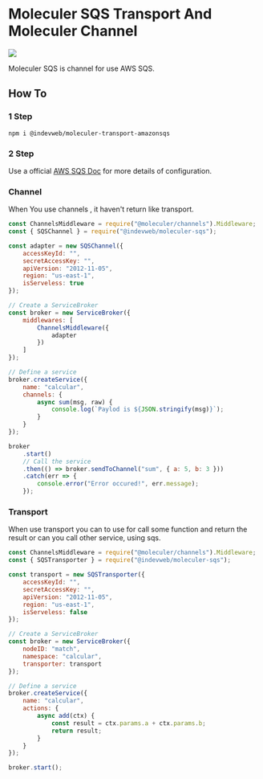 # Moleculer SQS Transport And Moleculer Channel

![](https://docs.aws.amazon.com/pt_br/sdk-for-javascript/v2/developer-guide/images/code-samples-sqs.png)

Moleculer SQS is channel for use AWS SQS.

## How To

### 1 Step

```
npm i @indevweb/moleculer-transport-amazonsqs
```

### 2 Step

Use a official
[AWS SQS Doc](https://docs.aws.amazon.com/pt_br/sdk-for-javascript/v2/developer-guide/configuring-the-jssdk.html) for more details of configuration.

### Channel

When You use channels , it haven't return like transport.

```js
const ChannelsMiddleware = require("@moleculer/channels").Middleware;
const { SQSChannel } = require("@indevweb/moleculer-sqs");

const adapter = new SQSChannel({
	accessKeyId: "",
	secretAccessKey: "",
	apiVersion: "2012-11-05",
	region: "us-east-1",
	isServeless: true
});

// Create a ServiceBroker
const broker = new ServiceBroker({
	middlewares: [
		ChannelsMiddleware({
			adapter
		})
	]
});

// Define a service
broker.createService({
	name: "calcular",
	channels: {
		async sum(msg, raw) {
			console.log(`Paylod is ${JSON.stringify(msg)}`);
		}
	}
});

broker
	.start()
	// Call the service
	.then(() => broker.sendToChannel("sum", { a: 5, b: 3 }))
	.catch(err => {
		console.error("Error occured!", err.message);
	});
```

### Transport

When use transport you can to use for call some function and return
the result or can you call other service, using sqs.

```js
const ChannelsMiddleware = require("@moleculer/channels").Middleware;
const { SQSTransporter } = require("@indevweb/moleculer-sqs");

const transport = new SQSTransporter({
	accessKeyId: "",
	secretAccessKey: "",
	apiVersion: "2012-11-05",
	region: "us-east-1",
	isServeless: false
});

// Create a ServiceBroker
const broker = new ServiceBroker({
	nodeID: "match",
	namespace: "calcular",
	transporter: transport
});

// Define a service
broker.createService({
	name: "calcular",
	actions: {
		async add(ctx) {
			const result = ctx.params.a + ctx.params.b;
			return result;
		}
	}
});

broker.start();
```
